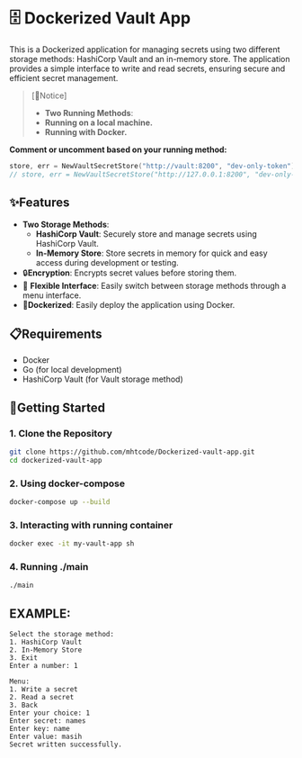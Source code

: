 # 🗄️ Dockerized Vault App

This is a Dockerized application for managing secrets using two different storage methods: HashiCorp Vault and an in-memory store. The application provides a simple interface to write and read secrets, ensuring secure and efficient secret management.

> [🚨Notice] 
> - **Two Running Methods**:
>  - **Running on a local machine.**
>  - **Running with Docker.**

**Comment or uncomment based on your running method:**
 ``` go
store, err = NewVaultSecretStore("http://vault:8200", "dev-only-token") // For a Docker container
// store, err = NewVaultSecretStore("http://127.0.0.1:8200", "dev-only-token") // For localhost
```


## ✨Features

- **Two Storage Methods**:
  - **HashiCorp Vault**: Securely store and manage secrets using HashiCorp Vault.
  - **In-Memory Store**: Store secrets in memory for quick and easy access during development or testing.
- 🔒**Encryption**: Encrypts secret values before storing them.
- 🔄 **Flexible Interface**: Easily switch between storage methods through a menu interface.
- 🐳**Dockerized**: Easily deploy the application using Docker.

## 📋Requirements

- Docker
- Go (for local development)
- HashiCorp Vault (for Vault storage method)

## 🚀Getting Started

### 1. Clone the Repository
```sh
git clone https://github.com/mhtcode/Dockerized-vault-app.git
cd dockerized-vault-app
```

### 2. Using docker-compose
```sh
docker-compose up --build
```

### 3. Interacting with running container
```sh
docker exec -it my-vault-app sh
```
### 4. Running ./main
```sh
./main
```


## EXAMPLE:
```plaintext
Select the storage method:
1. HashiCorp Vault
2. In-Memory Store
3. Exit
Enter a number: 1

Menu:
1. Write a secret
2. Read a secret
3. Back
Enter your choice: 1
Enter secret: names
Enter key: name
Enter value: masih
Secret written successfully.
```
